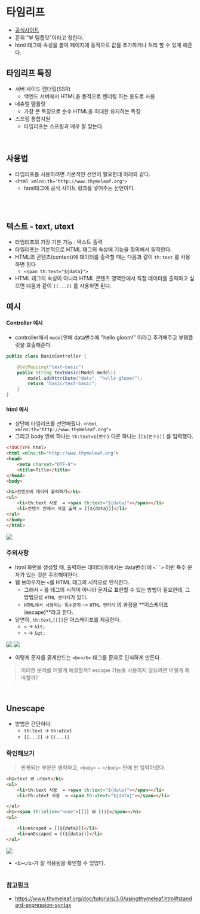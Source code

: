 # 타임리프
 - [공식사이트](https://www.thymeleaf.org/)
 - 흔히 "뷰 템플릿"이라고 칭한다.
 - html 태그에 속성을 붙여 페이지에 동적으로 값을 추가하거나 처리 할 수 있게 해준다.

## 타임리프 특징
 - 서버 사이드 렌더링(SSR)
   - 백엔드 서버에서 HTML을 동적으로 렌더링 하는 용도로 사용
 - 네츄럴 템플릿
   - 가장 큰 특징으로 순수 HTML을 최대한 유지하는 특징
 - 스프링 통합지원
   - 타임리프는 스프링과 매우 잘 맞는다.

<br>

## 사용법 
 - 타임리프를 사용하려면 기본적인 선언이 필요한데 아래와 같다.
 - `<html xmlns:th="http://www.thymeleaf.org">`
   - html태그에 공식 사이트 링크를 넣어주는 선언이다.

<br>
<br>




## 텍스트 - text, utext
 - 타임리프의 가장 기본 기능 : 텍스트 출력
 - 타임리프는 기본적으로 HTML 태그의 속성에 기능을 정의해서 동작한다.
 - HTML의 콘텐츠(content)에 데이터를 출력할 때는 다음과 같이 `th:text` 를 사용하면 된다
   - `<span th:text="${data}">`
 - HTML 테그의 속성이 아니라 HTML 콘텐츠 영역안에서 직접 데이터를 출력하고 싶으면 다음과 같이 `[[...]]` 를 사용하면 된다.


## 예시

#### Controller 예시
- controller에서 `model`안에 data변수에 "hello gloom!" 이라고 추가해주고 뷰템플릿을 호출해준다.

```java
public class BasicController {

    @GetMapping("text-basic")
    public String textBasic(Model model){
        model.addAttribute("data", "hello gloom!");
        return "basic/text-basic";
    }
}

```

#### html 예시 
- 상단에 타임리프를 선언해줬다. `<html xmlns:th="http://www.thymeleaf.org">`
- 그리고 body 안에 하나는 `th:text=${변수}` 다른 하나는 `[[${변수}]]` 를 입력했다. 

```html
<!DOCTYPE html>
<html xmlns:th="http://www.thymeleaf.org">
<head>
    <meta charset="UTF-8">
    <title>Title</title>
</head>
<body>

<h1>컨텐츠에 데이터 출력하기</h1>
<ul>
    <li>th:text 사용  = <span th:text="${data}"></span></li>
    <li>컨텐츠 안에서 직접 출력 = [[${data}]]</li>
</ul>
</body>
</html>
```

<img src="https://user-images.githubusercontent.com/104331549/203462124-ceca3787-2e02-45c8-9bab-337a385eb466.png">

<br>

### 주의사항 
- html 화면을 생성할 때, 출력하는 데이터(위에서는 data변수)에 `<``>` 이런 특수 문자가 있는 것은 주의해야한다.
- 웹 브라우저는 `<`를 HTML 태그의 시작으로 인식한다. 
  - 그래서 `<` 를 테그의 시작이 아니라 문자로 표현할 수 있는 방법이 필요한데, 그 방법으로 `HTML 엔티티`가 있다.
  - `HTML에서 사용하는 특수문자` -> `HTML 엔티티` 의 과정을 **이스케이프(escape)**라고 한다.
- 당연히, `th:text`,`[[]]`은 이스케이프를 제공한다.
  - `<` -> `&lt;`
  - `>` -> `&gt;`
  
<img src="https://user-images.githubusercontent.com/104331549/203462918-826be578-de42-4161-98d6-d5d546234774.png">
<img src="https://user-images.githubusercontent.com/104331549/203462978-afe565ac-815e-4450-97ee-8771358bf18f.png">

 - 이렇게 문자를 굵게만드는 `<b></b>` 태그를 문자로 인식하게 만든다.

> 이러한 문제를 어떻게 해결할까?
> escape 기능을 사용하지 않으려면 어떻게 해야할까?

<br>

## Unescape
- 방법은 간단하다.
  - `th:text` -> `th:utext`
  - `[[...]]` -> `[(...)]`

### 확인해보기
> 반복되는 부분은 생략하고, `<body>` ~ `</body>` 안에 만 입력하였다. 
```html
<h1>text 와 utext</h1>
<ul>
    <li>th:text 사용  = <span th:text="${data}"></span></li>
    <li>th:utext 사용  = <span th:utext="${data}"></span></li>

</ul>
<h1><span th:inline="none">[[]] 와 [()]</span></h1>
<ul>

    <li>escaped = [[${data}]]</li>
    <li>unEscaped = [(${data})]</li>
</ul>
```
<img src="https://user-images.githubusercontent.com/104331549/203467209-286c09ec-9767-4b48-a1df-862f410cee78.png">

- `<b></b>`가 잘 적용됨을 확인할 수 있었다.

<img src="">

### 참고링크

 - https://www.thymeleaf.org/doc/tutorials/3.0/usingthymeleaf.html#standard-expression-syntax